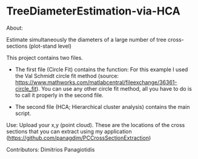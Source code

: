 # TreeDiameterEstimation-via-HCA

About: 

Estimate simultaneously the diameters of a large number of tree cross-sections (plot-stand level)

This project contains two files. 
- The first file (Circle Fit) contains the function: For this example I used the Val Schmidt circle fit method (source: https://www.mathworks.com/matlabcentral/fileexchange/36361-circle_fit). 
You can use any other circle fit method, all you have to do is to call it properly in the second file.

- The second file (HCA; Hierarchical cluster analysis) contains the main script.

Use: Upload your x,y (point cloud). These are the locations of the cross sections that you can extract using my application (https://github.com/panagdim/PCCrossSectionExtraction)


Contributors: Dimitrios Panagiotidis
